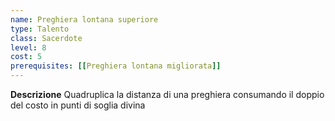```yaml
---
name: Preghiera lontana superiore
type: Talento
class: Sacerdote
level: 8
cost: 5
prerequisites: [[Preghiera lontana migliorata]]
---
```


**Descrizione**
Quadruplica la distanza di una preghiera consumando il doppio del costo in punti
di soglia divina